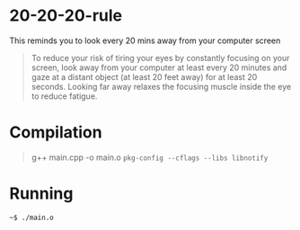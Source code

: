 # 20-20-20-rule

This reminds you to look every 20 mins away from your computer screen

>To reduce your risk of tiring your eyes by constantly focusing on your screen, look away from your computer at least every 20 minutes and gaze at a distant object (at least 20 feet away) for at least 20 seconds.  Looking far away relaxes the focusing muscle inside the eye to reduce fatigue.


# Compilation

 >g++ main.cpp -o main.o `pkg-config --cflags --libs libnotify`

# Running 
 ` ~$ ./main.o `
